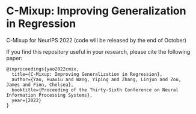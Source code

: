 # C-Mixup: Improving Generalization in Regression

C-Mixup for NeurIPS 2022 (code will be released by the end of October)


If you find this repository useful in your research, please cite the following paper:
```
@inproceedings{yao2022cmix,
  title={C-Mixup: Improving Generalization in Regression},
  author={Yao, Huaxiu and Wang, Yiping and Zhang, Linjun and Zou, James and Finn, Chelsea},
  booktitle={Proceeding of the Thirty-Sixth Conference on Neural Information Processing Systems},
  year={2022}
}
```
